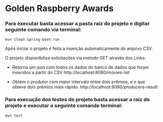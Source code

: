 # Golden Raspberry Awards

### Para executar basta acessar a pasta raiz do projeto e digitar seguinte comando via terminal:

`mvn clean spring-boot:run`

Após iniciar o projeto é feita a inserção automaticamente do arquivo CSV.

O projeto disponibiliza solicitações via metodo GET através dos Links:

- Retorna um json com todos os dados do banco de dados que foram inseridos a partir do CSV 
http://localhost:8080/movies-list


- Obtém o produtor com maior intervalo entre dois prêmios, e o que obteve dois prêmios mais rápido.
http://localhost:8080/producers-result


### Para execução dos testes do projeto basta acessar a raiz do projeto e executar o seguinte comando terminal:
`mvn test`



